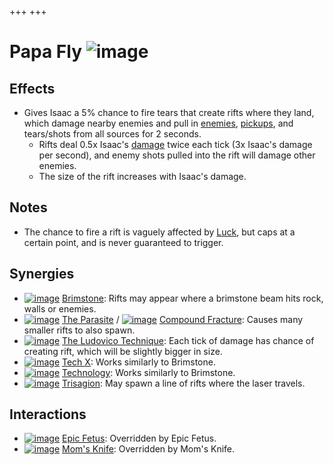 +++
+++

 # Papa Fly ![image](/image/Papa_Fly.png) 


Effects
---------


* Gives Isaac a 5% chance to fire tears that create rifts where they land, which damage nearby enemies and pull in [enemies](/wiki/Monsters "Monsters"), [pickups](/wiki/Pickups "Pickups"), and tears/shots from all sources for 2 seconds.
	+ Rifts deal 0.5x Isaac's [damage](/wiki/Damage "Damage") twice each tick (3x Isaac's damage per second), and enemy shots pulled into the rift will damage other enemies.
	+ The size of the rift increases with Isaac's damage.


Notes
-------


* The chance to fire a rift is vaguely affected by [Luck](/wiki/Luck "Luck"), but caps at a certain point, and is never guaranteed to trigger.


Synergies
-----------


* [![image](/image/Brimstone.png)](/wiki/Brimstone "Brimstone") [Brimstone](/wiki/Brimstone "Brimstone"): Rifts may appear where a brimstone beam hits rock, walls or enemies.
* [![image](/image/The_Parasite.png)](/wiki/The_Parasite "The Parasite") [The Parasite](/wiki/The_Parasite "The Parasite") / [![image](/image/Compound_Fracture.png)](/wiki/Compound_Fracture "Compound Fracture") [Compound Fracture](/wiki/Compound_Fracture "Compound Fracture"): Causes many smaller rifts to also spawn.
* [![image](/image/The_Ludovico_Technique.png)](/wiki/The_Ludovico_Technique "The Ludovico Technique") [The Ludovico Technique](/wiki/The_Ludovico_Technique "The Ludovico Technique"): Each tick of damage has chance of creating rift, which will be slightly bigger in size.
* [![image](/image/Tech_X.png)](/wiki/Tech_X "Tech X") [Tech X](/wiki/Tech_X "Tech X"): Works similarly to Brimstone.
* [![image](/image/Technology.png)](/wiki/Technology "Technology") [Technology](/wiki/Technology "Technology"): Works similarly to Brimstone.
* [![image](/image/Trisagion.png)](/wiki/Trisagion "Trisagion") [Trisagion](/wiki/Trisagion "Trisagion"): May spawn a line of rifts where the laser travels.


Interactions
--------------


* [![image](/image/Epic_Fetus.png)](/wiki/Epic_Fetus "Epic Fetus") [Epic Fetus](/wiki/Epic_Fetus "Epic Fetus"): Overridden by Epic Fetus.
* [![image](/image/Mom%27s_Knife.png)](/wiki/Mom%27s_Knife "Mom's Knife") [Mom's Knife](/wiki/Mom%27s_Knife "Mom's Knife"): Overridden by Mom's Knife.


